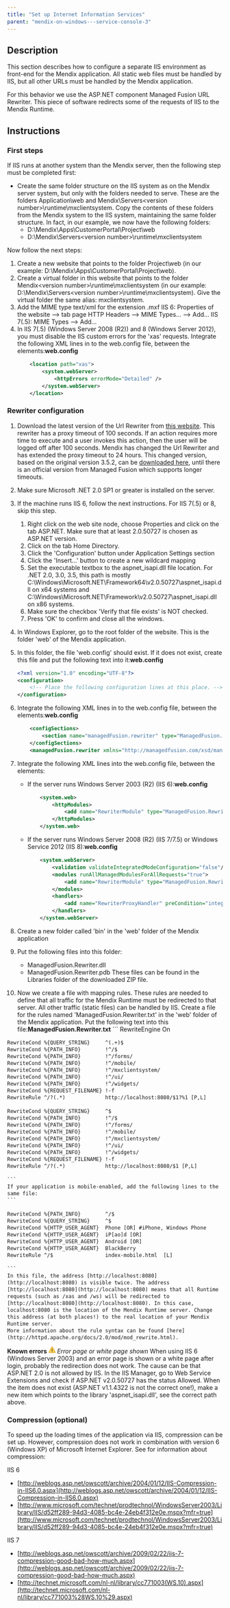 ```yaml
---
title: "Set up Internet Information Services"
parent: "mendix-on-windows---service-console-3"
---
```

## Description

This section describes how to configure a separate IIS environment as front-end for the Mendix application. All static web files must be handled by IIS, but all other URLs must be handled by the Mendix application.

For this behavior we use the ASP.NET component Managed Fusion URL Rewriter. This piece of software redirects some of the requests of IIS to the Mendix Runtime.

## Instructions

### First steps

If IIS runs at another system than the Mendix server, then the following step must be completed first:

*   Create the same folder structure on the IIS system as on the Mendix server system, but only with the folders needed to serve. These are the folders Application\web and Mendix\Servers\<version number>\runtime\mxclientsystem. Copy the contents of these folders from the Mendix system to the IIS system, maintaining the same folder structure.
    In fact, in our example, we now have the following folders:
    *   D:\Mendix\Apps\CustomerPortal\Project\web
    *   D:\Mendix\Servers\<version number>\runtime\mxclientsystem

Now follow the next steps:

1.  Create a new website that points to the folder Project\web (in our example: D:\Mendix\Apps\CustomerPortal\Project\web).
2.  Create a virtual folder in this website that points to the folder Mendix\<version number>\runtime\mxclientsystem (in our example: D:\Mendix\Servers\<version number>\runtime\mxclientsystem). Give the virtual folder the same alias: mxclientsystem.
3.  Add the MIME type text/xml for the extension .mxf
    IIS 6: Properties of the website --> tab page HTTP Headers --> MIME Types... --> Add...
    IIS 7(.5): MIME Types --> Add...
4.  In IIS 7(.5) (Windows Server 2008 (R2)) and 8 (Windows Server 2012), you must disable the IIS custom errors for the 'xas' requests.
    Integrate the following XML lines in to the web.config file, between the <configuration> elements:**web.config**
    ```xml
    	<location path="xas">
    		<system.webServer>
    			<httpErrors errorMode="Detailed" />
    		</system.webServer>
    	</location>

    ```

### Rewriter configuration

1.  Download the latest version of the Url Rewriter from [this website](http://urlrewriter.codeplex.com/).
    This rewriter has a proxy timeout of 100 seconds. If an action requires more time to execute and a user invokes this action, then the user will be logged off after 100 seconds. Mendix has changed the Url Rewriter and has extended the proxy timeout to 24 hours. This changed version, based on the original version 3.5.2, can be [downloaded here](attachments/2621620/2752956.zip), until there is an official version from Managed Fusion which supports longer timeouts.
2.  Make sure Microsoft .NET 2.0 SP1 or greater is installed on the server.
3.  If the machine runs IIS 6, follow the next instructions. For IIS 7(.5) or 8, skip this step.
    1.  Right click on the web site node, choose Properties and click on the tab ASP.NET. Make sure that at least 2.0.50727 is chosen as ASP.NET version.
    2.  Click on the tab Home Directory.
    3.  Click the 'Configuration' button under Application Settings section
    4.  Click the 'Insert...' button to create a new wildcard mapping
    5.  Set the executable textbox to the aspnet_isapi.dll file location. For .NET 2.0, 3.0, 3.5, this path is mostly C:\Windows\Microsoft.NET\Framework64\v2.0.50727\aspnet_isapi.dll on x64 systems and C:\Windows\Microsoft.NET\Framework\v2.0.50727\aspnet_isapi.dll on x86 systems.
    6.  Make sure the checkbox 'Verify that file exists' is NOT checked.
    7.  Press 'OK' to confirm and close all the windows.
4.  In Windows Explorer, go to the root folder of the website. This is the folder 'web' of the Mendix application.
5.  In this folder, the file 'web.config' should exist. If it does not exist, create this file and put the following text into it:**web.config**
    ```xml
    <?xml version="1.0" encoding="UTF-8"?>
    <configuration>
        <!-- Place the following configuration lines at this place. -->
    </configuration>

    ```

6.  Integrate the following XML lines in to the web.config file, between the <configuration> elements:**web.config**
    ```xml
    	<configSections>
    		<section name="managedFusion.rewriter" type="ManagedFusion.Rewriter.Configuration.ManagedFusionRewriterSectionGroup"/>
    	</configSections>
    	<managedFusion.rewriter xmlns="http://managedfusion.com/xsd/managedFusion/rewriter"/>

    ```

7.  Integrate the following XML lines into the web.config file, between the <configuration> elements:
    *   If the server runs Windows Server 2003 (R2) (IIS 6):**web.config**
        ```xml
        	<system.web>
        		<httpModules>
        			<add name="RewriterModule" type="ManagedFusion.Rewriter.RewriterModule, ManagedFusion.Rewriter"/>
        		</httpModules>
        	</system.web>

        ```

    *   If the server runs Windows Server 2008 (R2) (IIS 7/7.5) or Windows Service 2012 (IIS 8):**web.config**
        ```xml
        	<system.webServer>
        		<validation validateIntegratedModeConfiguration="false"/>
        		<modules runAllManagedModulesForAllRequests="true">
        			<add name="RewriterModule" type="ManagedFusion.Rewriter.RewriterModule, ManagedFusion.Rewriter"/>
        		</modules>
        		<handlers>
        			<add name="RewriterProxyHandler" preCondition="integratedMode" verb="*" path="RewriterProxy.axd" type="System.Web.HttpForbiddenHandler, System.Web, Version=2.0.0.0, Culture=neutral, PublicKeyToken=b03f5f7f11d50a3a"/>
        		</handlers>
        	</system.webServer>

        ```

8.  Create a new folder called 'bin' in the 'web' folder of the Mendix application
9.  Put the following files into this folder:
    *   ManagedFusion.Rewriter.dll
    *   ManagedFusion.Rewriter.pdb
        These files can be found in the Libraries folder of the downloaded ZIP file.
10.  Now we create a file with mapping rules. These rules are needed to define that all traffic for the Mendix Runtime must be redirected to that server. All other traffic (static files) can be handled by IIS.
    Create a file for the rules named 'ManagedFusion.Rewriter.txt' in the 'web' folder of the Mendix application. Put the following text into this file:**ManagedFusion.Rewriter.txt**
    ```
    RewriteEngine On

    RewriteCond %{QUERY_STRING}     ^(.+)$
    RewriteCond %{PATH_INFO}        !^/$
    RewriteCond %{PATH_INFO}        !^/forms/
    RewriteCond %{PATH_INFO}        !^/mobile/
    RewriteCond %{PATH_INFO}        !^/mxclientsystem/
    RewriteCond %{PATH_INFO}        !^/ui/
    RewriteCond %{PATH_INFO}        !^/widgets/
    RewriteCond %{REQUEST_FILENAME} !-f
    RewriteRule ^/?(.*)             http://localhost:8080/$1?%1 [P,L]

    RewriteCond %{QUERY_STRING}     ^$
    RewriteCond %{PATH_INFO}        !^/$
    RewriteCond %{PATH_INFO}        !^/forms/
    RewriteCond %{PATH_INFO}        !^/mobile/
    RewriteCond %{PATH_INFO}        !^/mxclientsystem/
    RewriteCond %{PATH_INFO}        !^/ui/
    RewriteCond %{PATH_INFO}        !^/widgets/
    RewriteCond %{REQUEST_FILENAME} !-f
    RewriteRule ^/?(.*)             http://localhost:8080/$1 [P,L]

    ```
    If your application is mobile-enabled, add the following lines to the same file:
    ```

    RewriteCond %{PATH_INFO}        ^/$
    RewriteCond %{QUERY_STRING}     ^$
    RewriteCond %{HTTP_USER_AGENT}  Phone [OR] #iPhone, Windows Phone
    RewriteCond %{HTTP_USER_AGENT}  iP[ao]d [OR]
    RewriteCond %{HTTP_USER_AGENT}  Android [OR]
    RewriteCond %{HTTP_USER_AGENT}  BlackBerry
    RewriteRule ^/$                 index-mobile.html  [L]

    ```
    In this file, the address [http://localhost:8080](http://localhost:8080) is visible twice. The address [http://localhost:8080](http://localhost:8080) means that all Runtime requests (such as /xas and /ws) will be redirected to [http://localhost:8080](http://localhost:8080). In this case, localhost:8080 is the location of the Mendix Runtime server. Change this address (at both places!) to the real location of your Mendix Runtime server.
    More information about the rule syntax can be found [here](http://httpd.apache.org/docs/2.0/mod/mod_rewrite.html).

**Known errors**
![(warning)](images/icons/emoticons/warning.png) _Error page or white page shown_
When using IIS 6 (Windows Server 2003) and an error page is shown or a white page after login, probably the redirection does not work. The cause can be that ASP.NET 2.0 is not allowed by IIS. In the IIS Manager, go to Web Service Extensions and check if ASP.NET v2.0.50727 has the status Allowed. When the item does not exist (ASP.NET v1.1.4322 is not the correct one!), make a new item which points to the library 'aspnet_isapi.dll', see the correct path above.

### Compression (optional)

To speed up the loading times of the application via IIS, compression can be set up. However, compression does not work in combination with version 6 (Windows XP) of Microsoft Internet Explorer. See for information about compression:

IIS 6

*   [http://weblogs.asp.net/owscott/archive/2004/01/12/IIS-Compression-in-IIS6.0.aspx](http://weblogs.asp.net/owscott/archive/2004/01/12/IIS-Compression-in-IIS6.0.aspx)
*   [http://www.microsoft.com/technet/prodtechnol/WindowsServer2003/Library/IIS/d52ff289-94d3-4085-bc4e-24eb4f312e0e.mspx?mfr=true](http://www.microsoft.com/technet/prodtechnol/WindowsServer2003/Library/IIS/d52ff289-94d3-4085-bc4e-24eb4f312e0e.mspx?mfr=true)

IIS 7

*   [http://weblogs.asp.net/owscott/archive/2009/02/22/iis-7-compression-good-bad-how-much.aspx](http://weblogs.asp.net/owscott/archive/2009/02/22/iis-7-compression-good-bad-how-much.aspx)
*   [http://technet.microsoft.com/nl-nl/library/cc771003(WS.10).aspx](http://technet.microsoft.com/nl-nl/library/cc771003%28WS.10%29.aspx)
